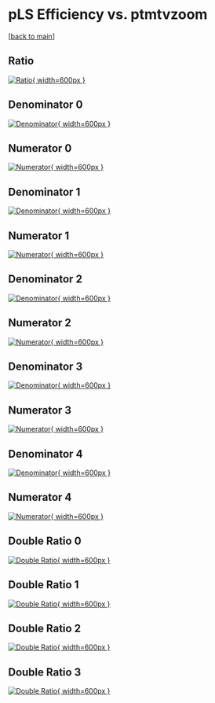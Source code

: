 # pLS Efficiency vs. ptmtvzoom

[[back to main](./)]



## Ratio

[![Ratio](../mtv/var/pLS_loweta_11_1_eff_ptmtvzoom.png){ width=600px }](../mtv/var/pLS_loweta_11_1_eff_ptmtvzoom.pdf)

## Denominator 0

[![Denominator](../mtv/den/pLS_loweta_11_1_eff_ptmtvzoom_den0.png){ width=600px }](../mtv/den/pLS_loweta_11_1_eff_ptmtvzoom_den0.pdf)

## Numerator 0

[![Numerator](../mtv/num/pLS_loweta_11_1_eff_ptmtvzoom_num0.png){ width=600px }](../mtv/num/pLS_loweta_11_1_eff_ptmtvzoom_num0.pdf)

## Denominator 1

[![Denominator](../mtv/den/pLS_loweta_11_1_eff_ptmtvzoom_den1.png){ width=600px }](../mtv/den/pLS_loweta_11_1_eff_ptmtvzoom_den1.pdf)

## Numerator 1

[![Numerator](../mtv/num/pLS_loweta_11_1_eff_ptmtvzoom_num1.png){ width=600px }](../mtv/num/pLS_loweta_11_1_eff_ptmtvzoom_num1.pdf)

## Denominator 2

[![Denominator](../mtv/den/pLS_loweta_11_1_eff_ptmtvzoom_den2.png){ width=600px }](../mtv/den/pLS_loweta_11_1_eff_ptmtvzoom_den2.pdf)

## Numerator 2

[![Numerator](../mtv/num/pLS_loweta_11_1_eff_ptmtvzoom_num2.png){ width=600px }](../mtv/num/pLS_loweta_11_1_eff_ptmtvzoom_num2.pdf)

## Denominator 3

[![Denominator](../mtv/den/pLS_loweta_11_1_eff_ptmtvzoom_den3.png){ width=600px }](../mtv/den/pLS_loweta_11_1_eff_ptmtvzoom_den3.pdf)

## Numerator 3

[![Numerator](../mtv/num/pLS_loweta_11_1_eff_ptmtvzoom_num3.png){ width=600px }](../mtv/num/pLS_loweta_11_1_eff_ptmtvzoom_num3.pdf)

## Denominator 4

[![Denominator](../mtv/den/pLS_loweta_11_1_eff_ptmtvzoom_den4.png){ width=600px }](../mtv/den/pLS_loweta_11_1_eff_ptmtvzoom_den4.pdf)

## Numerator 4

[![Numerator](../mtv/num/pLS_loweta_11_1_eff_ptmtvzoom_num4.png){ width=600px }](../mtv/num/pLS_loweta_11_1_eff_ptmtvzoom_num4.pdf)

## Double Ratio 0

[![Double Ratio](../mtv/ratio/pLS_loweta_11_1_eff_ptmtvzoom_ratio0.png){ width=600px }](../mtv/ratio/pLS_loweta_11_1_eff_ptmtvzoom_ratio0.pdf)

## Double Ratio 1

[![Double Ratio](../mtv/ratio/pLS_loweta_11_1_eff_ptmtvzoom_ratio1.png){ width=600px }](../mtv/ratio/pLS_loweta_11_1_eff_ptmtvzoom_ratio1.pdf)

## Double Ratio 2

[![Double Ratio](../mtv/ratio/pLS_loweta_11_1_eff_ptmtvzoom_ratio2.png){ width=600px }](../mtv/ratio/pLS_loweta_11_1_eff_ptmtvzoom_ratio2.pdf)

## Double Ratio 3

[![Double Ratio](../mtv/ratio/pLS_loweta_11_1_eff_ptmtvzoom_ratio3.png){ width=600px }](../mtv/ratio/pLS_loweta_11_1_eff_ptmtvzoom_ratio3.pdf)

